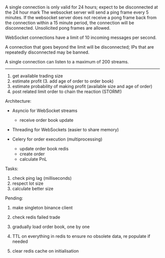 A single connection is only valid for 24 hours; expect to be disconnected at the 24 hour mark
The websocket server will send a ping frame every 5 minutes. If the websocket server does not receive a pong frame back from the connection within a 15 minute period, the connection will be disconnected. Unsolicited pong frames are allowed.

WebSocket connections have a limit of 10 incoming messages per second.

A connection that goes beyond the limit will be disconnected; IPs that are repeatedly disconnected may be banned.

A single connection can listen to a maximum of 200 streams.

---
1. get available trading size
2. estimate profit
(3. add age of order to order book)
4. estimate probability of making profit (available size and age of order)
5. post related limit order to chain the reaction (STORM!)


Architecture:

- Asyncio for WebSocket streams
  - receive order book update

- Threading for WebSockets (easier to share memory)

- Celery for order execution (multiprocessing)
  - update order book redis
  - create order
  - calculate PnL




Tasks:
1. check ping lag (milliseconds)
2. respect lot size
3. calculate better size


Pending:
1. make singleton binance client
2. check redis failed trade

3. gradually load order book, one by one
4. TTL on everything in redis to ensure no obsolete data, re populate if needed
5. clear redis cache on initialisation